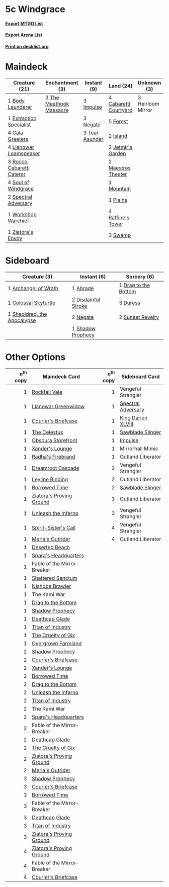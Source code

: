 # 5c Windgrace

#### [Export MTGO List](../collection/5c%20Windgrace/5c%20Windgrace.txt)
#### [Export Arena List](../collection/5c%20Windgrace/5c%20Windgrace_arena.txt)
#### [Print on decklist.org](http://decklist.org/?deckmain=1%09Body%20Launderer%0A4%09Cabaretti%20Courtyard%0A1%09Extraction%20Specialist%0A5%09Forest%0A4%09Gala%20Greeters%0A3%09Heirloom%20Mirror%0A3%09Impulse%0A2%09Island%0A2%09Jetmir's%20Garden%0A4%09Llanowar%20Loamspeaker%0A2%09Maestros%20Theater%0A1%09Mountain%0A3%09Negate%0A1%09Plains%0A4%09Raffine's%20Tower%0A3%09Rocco,%20Cabaretti%20Caterer%0A4%09Soul%20of%20Windgrace%0A2%09Spectral%20Adversary%0A3%09Swamp%0A3%09Tear%20Asunder%0A3%09The%20Meathook%20Massacre%0A1%09Workshop%20Warchief%0A1%09Ziatora's%20Envoy&deckside=1%09Abrade%0A1%09Archangel%20of%20Wrath%0A1%09Colossal%20Skyturtle%0A2%09Disdainful%20Stroke%0A1%09Drag%20to%20the%20Bottom%0A3%09Duress%0A2%09Negate%0A1%09Shadow%20Prophecy%0A1%09Sheoldred,%20the%20Apocalypse%0A2%09Sunset%20Revelry)
# Maindeck

|                                            Creature (21)                                            |                                         Enchantment (3)                                          |                                       Instant (9)                                       |                                           Land (24)                                            |   Unknown (3)   |
|-----------------------------------------------------------------------------------------------------|--------------------------------------------------------------------------------------------------|-----------------------------------------------------------------------------------------|------------------------------------------------------------------------------------------------|-----------------|
|1 [Body Launderer](http://gatherer.wizards.com/Pages/Card/Details.aspx?multiverseid=555269)          |3 [The Meathook Massacre](http://gatherer.wizards.com/Pages/Card/Details.aspx?multiverseid=534886)|3 [Impulse](http://gatherer.wizards.com/Pages/Card/Details.aspx?multiverseid=446087)     |4 [Cabaretti Courtyard](http://gatherer.wizards.com/Pages/Card/Details.aspx?multiverseid=555450)|3 Heirloom Mirror|
|1 [Extraction Specialist](http://gatherer.wizards.com/Pages/Card/Details.aspx?multiverseid=555213)   |                                                                                                  |3 [Negate](http://gatherer.wizards.com/Pages/Card/Details.aspx?multiverseid=423707)      |5 [Forest](http://gatherer.wizards.com/Pages/Card/Details.aspx?multiverseid=439860)             |                 |
|4 [Gala Greeters](http://gatherer.wizards.com/Pages/Card/Details.aspx?multiverseid=555349)           |                                                                                                  |3 [Tear Asunder](http://gatherer.wizards.com/Pages/Card/Details.aspx?multiverseid=574663)|2 [Island](http://gatherer.wizards.com/Pages/Card/Details.aspx?multiverseid=439857)             |                 |
|4 [Llanowar Loamspeaker](http://gatherer.wizards.com/Pages/Card/Details.aspx?multiverseid=574650)    |                                                                                                  |                                                                                         |2 [Jetmir's Garden](http://gatherer.wizards.com/Pages/Card/Details.aspx?multiverseid=555451)    |                 |
|3 [Rocco, Cabaretti Caterer](http://gatherer.wizards.com/Pages/Card/Details.aspx?multiverseid=555419)|                                                                                                  |                                                                                         |2 [Maestros Theater](http://gatherer.wizards.com/Pages/Card/Details.aspx?multiverseid=555452)   |                 |
|4 [Soul of Windgrace](http://gatherer.wizards.com/Pages/Card/Details.aspx?multiverseid=574700)       |                                                                                                  |                                                                                         |1 [Mountain](http://gatherer.wizards.com/Pages/Card/Details.aspx?multiverseid=439859)           |                 |
|2 [Spectral Adversary](http://gatherer.wizards.com/Pages/Card/Details.aspx?multiverseid=534843)      |                                                                                                  |                                                                                         |1 [Plains](http://gatherer.wizards.com/Pages/Card/Details.aspx?multiverseid=439856)             |                 |
|1 [Workshop Warchief](http://gatherer.wizards.com/Pages/Card/Details.aspx?multiverseid=555366)       |                                                                                                  |                                                                                         |4 [Raffine's Tower](http://gatherer.wizards.com/Pages/Card/Details.aspx?multiverseid=555455)    |                 |
|1 [Ziatora's Envoy](http://gatherer.wizards.com/Pages/Card/Details.aspx?multiverseid=555433)         |                                                                                                  |                                                                                         |3 [Swamp](http://gatherer.wizards.com/Pages/Card/Details.aspx?multiverseid=439858)              |                 |


# Sideboard

|                                             Creature (3)                                             |                                         Instant (6)                                          |                                          Sorcery (6)                                          |
|------------------------------------------------------------------------------------------------------|----------------------------------------------------------------------------------------------|-----------------------------------------------------------------------------------------------|
|1 [Archangel of Wrath](http://gatherer.wizards.com/Pages/Card/Details.aspx?multiverseid=574483)       |1 [Abrade](http://gatherer.wizards.com/Pages/Card/Details.aspx?multiverseid=430772)           |1 [Drag to the Bottom](http://gatherer.wizards.com/Pages/Card/Details.aspx?multiverseid=574571)|
|1 [Colossal Skyturtle](http://gatherer.wizards.com/Pages/Card/Details.aspx?multiverseid=548527)       |2 [Disdainful Stroke](http://gatherer.wizards.com/Pages/Card/Details.aspx?multiverseid=420705)|3 [Duress](http://gatherer.wizards.com/Pages/Card/Details.aspx?multiverseid=14557)             |
|1 [Sheoldred, the Apocalypse](http://gatherer.wizards.com/Pages/Card/Details.aspx?multiverseid=574587)|2 [Negate](http://gatherer.wizards.com/Pages/Card/Details.aspx?multiverseid=423707)           |2 [Sunset Revelry](http://gatherer.wizards.com/Pages/Card/Details.aspx?multiverseid=534796)    |
|                                                                                                      |1 [Shadow Prophecy](http://gatherer.wizards.com/Pages/Card/Details.aspx?multiverseid=574585)  |                                                                                               |


# Other Options

|*n*<sup>th</sup> copy|                                           Maindeck Card                                           |*n*<sup>th</sup> copy|                                       Sideboard Card                                        |
|--------------------:|---------------------------------------------------------------------------------------------------|--------------------:|---------------------------------------------------------------------------------------------|
|                    1|[Rockfall Vale](http://gatherer.wizards.com/Pages/Card/Details.aspx?multiverseid=535065)           |                    1|Vengeful Strangler                                                                           |
|                    1|[Llanowar Greenwidow](http://gatherer.wizards.com/Pages/Card/Details.aspx?multiverseid=574649)     |                    1|[Spectral Adversary](http://gatherer.wizards.com/Pages/Card/Details.aspx?multiverseid=534843)|
|                    1|[Courier's Briefcase](http://gatherer.wizards.com/Pages/Card/Details.aspx?multiverseid=555343)     |                    1|[King Darien XLVIII](http://gatherer.wizards.com/Pages/Card/Details.aspx?multiverseid=574684)|
|                    1|[The Celestus](http://gatherer.wizards.com/Pages/Card/Details.aspx?multiverseid=535049)            |                    1|[Sawblade Slinger](http://gatherer.wizards.com/Pages/Card/Details.aspx?multiverseid=541084)  |
|                    1|[Obscura Storefront](http://gatherer.wizards.com/Pages/Card/Details.aspx?multiverseid=555453)      |                    1|[Impulse](http://gatherer.wizards.com/Pages/Card/Details.aspx?multiverseid=446087)           |
|                    1|[Xander's Lounge](http://gatherer.wizards.com/Pages/Card/Details.aspx?multiverseid=555461)         |                    1|Mirrorhall Mimic                                                                             |
|                    1|[Radha's Firebrand](http://gatherer.wizards.com/Pages/Card/Details.aspx?multiverseid=574621)       |                    1|Outland Liberator                                                                            |
|                    1|[Dreamroot Cascade](http://gatherer.wizards.com/Pages/Card/Details.aspx?multiverseid=541138)       |                    2|Vengeful Strangler                                                                           |
|                    1|[Leyline Binding](http://gatherer.wizards.com/Pages/Card/Details.aspx?multiverseid=574504)         |                    2|Outland Liberator                                                                            |
|                    1|[Borrowed Time](http://gatherer.wizards.com/Pages/Card/Details.aspx?multiverseid=534759)           |                    2|[Sawblade Slinger](http://gatherer.wizards.com/Pages/Card/Details.aspx?multiverseid=541084)  |
|                    1|[Ziatora's Proving Ground](http://gatherer.wizards.com/Pages/Card/Details.aspx?multiverseid=555462)|                    3|Outland Liberator                                                                            |
|                    1|[Unleash the Inferno](http://gatherer.wizards.com/Pages/Card/Details.aspx?multiverseid=555430)     |                    3|Vengeful Strangler                                                                           |
|                    1|[Spirit-Sister's Call](http://gatherer.wizards.com/Pages/Card/Details.aspx?multiverseid=548550)    |                    4|Vengeful Strangler                                                                           |
|                    1|[Meria's Outrider](http://gatherer.wizards.com/Pages/Card/Details.aspx?multiverseid=574618)        |                    4|Outland Liberator                                                                            |
|                    1|[Deserted Beach](http://gatherer.wizards.com/Pages/Card/Details.aspx?multiverseid=535058)          |                     |                                                                                             |
|                    1|[Spara's Headquarters](http://gatherer.wizards.com/Pages/Card/Details.aspx?multiverseid=555458)    |                     |                                                                                             |
|                    1|Fable of the Mirror-Breaker                                                                        |                     |                                                                                             |
|                    1|[Shattered Sanctum](http://gatherer.wizards.com/Pages/Card/Details.aspx?multiverseid=541140)       |                     |                                                                                             |
|                    1|[Nishoba Brawler](http://gatherer.wizards.com/Pages/Card/Details.aspx?multiverseid=574654)         |                     |                                                                                             |
|                    1|The Kami War                                                                                       |                     |                                                                                             |
|                    1|[Drag to the Bottom](http://gatherer.wizards.com/Pages/Card/Details.aspx?multiverseid=574571)      |                     |                                                                                             |
|                    1|[Shadow Prophecy](http://gatherer.wizards.com/Pages/Card/Details.aspx?multiverseid=574585)         |                     |                                                                                             |
|                    1|[Deathcap Glade](http://gatherer.wizards.com/Pages/Card/Details.aspx?multiverseid=541137)          |                     |                                                                                             |
|                    1|[Titan of Industry](http://gatherer.wizards.com/Pages/Card/Details.aspx?multiverseid=555360)       |                     |                                                                                             |
|                    1|[The Cruelty of Gix](http://gatherer.wizards.com/Pages/Card/Details.aspx?multiverseid=574567)      |                     |                                                                                             |
|                    1|[Overgrown Farmland](http://gatherer.wizards.com/Pages/Card/Details.aspx?multiverseid=535064)      |                     |                                                                                             |
|                    2|[Shadow Prophecy](http://gatherer.wizards.com/Pages/Card/Details.aspx?multiverseid=574585)         |                     |                                                                                             |
|                    2|[Courier's Briefcase](http://gatherer.wizards.com/Pages/Card/Details.aspx?multiverseid=555343)     |                     |                                                                                             |
|                    2|[Xander's Lounge](http://gatherer.wizards.com/Pages/Card/Details.aspx?multiverseid=555461)         |                     |                                                                                             |
|                    2|[Borrowed Time](http://gatherer.wizards.com/Pages/Card/Details.aspx?multiverseid=534759)           |                     |                                                                                             |
|                    2|[Drag to the Bottom](http://gatherer.wizards.com/Pages/Card/Details.aspx?multiverseid=574571)      |                     |                                                                                             |
|                    2|[Unleash the Inferno](http://gatherer.wizards.com/Pages/Card/Details.aspx?multiverseid=555430)     |                     |                                                                                             |
|                    2|[Titan of Industry](http://gatherer.wizards.com/Pages/Card/Details.aspx?multiverseid=555360)       |                     |                                                                                             |
|                    2|The Kami War                                                                                       |                     |                                                                                             |
|                    2|[Spara's Headquarters](http://gatherer.wizards.com/Pages/Card/Details.aspx?multiverseid=555458)    |                     |                                                                                             |
|                    2|Fable of the Mirror-Breaker                                                                        |                     |                                                                                             |
|                    2|[Deathcap Glade](http://gatherer.wizards.com/Pages/Card/Details.aspx?multiverseid=541137)          |                     |                                                                                             |
|                    2|[The Cruelty of Gix](http://gatherer.wizards.com/Pages/Card/Details.aspx?multiverseid=574567)      |                     |                                                                                             |
|                    2|[Ziatora's Proving Ground](http://gatherer.wizards.com/Pages/Card/Details.aspx?multiverseid=555462)|                     |                                                                                             |
|                    2|[Meria's Outrider](http://gatherer.wizards.com/Pages/Card/Details.aspx?multiverseid=574618)        |                     |                                                                                             |
|                    3|[Shadow Prophecy](http://gatherer.wizards.com/Pages/Card/Details.aspx?multiverseid=574585)         |                     |                                                                                             |
|                    3|[Courier's Briefcase](http://gatherer.wizards.com/Pages/Card/Details.aspx?multiverseid=555343)     |                     |                                                                                             |
|                    3|[Borrowed Time](http://gatherer.wizards.com/Pages/Card/Details.aspx?multiverseid=534759)           |                     |                                                                                             |
|                    3|Fable of the Mirror-Breaker                                                                        |                     |                                                                                             |
|                    3|[Deathcap Glade](http://gatherer.wizards.com/Pages/Card/Details.aspx?multiverseid=541137)          |                     |                                                                                             |
|                    3|[Titan of Industry](http://gatherer.wizards.com/Pages/Card/Details.aspx?multiverseid=555360)       |                     |                                                                                             |
|                    3|[Ziatora's Proving Ground](http://gatherer.wizards.com/Pages/Card/Details.aspx?multiverseid=555462)|                     |                                                                                             |
|                    4|[Ziatora's Proving Ground](http://gatherer.wizards.com/Pages/Card/Details.aspx?multiverseid=555462)|                     |                                                                                             |
|                    4|Fable of the Mirror-Breaker                                                                        |                     |                                                                                             |
|                    4|[Courier's Briefcase](http://gatherer.wizards.com/Pages/Card/Details.aspx?multiverseid=555343)     |                     |                                                                                             |

